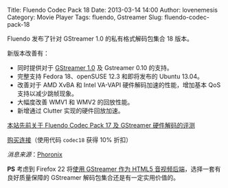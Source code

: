 Title: Fluendo Codec Pack 18
Date: 2013-03-14 14:00
Author: lovenemesis
Category: Movie Player
Tags: fluendo, Gstreamer
Slug: fluendo-codec-pack-18

Fluendo 发布了针对 GStreamer 1.0 的私有格式解码包集合 18 版本。

新版本改善有：

-   同时提供对于 [GStreamer
    1.0](http://linuxtoy.org/archives/gstreamer-1-0-0.html) 及 Gstreamer
    0.10 的支持。
-   完整支持 Fedora 18、openSUSE 12.3 和即将发布的 Ubuntu 13.04。
-   改善对于 AMD XvBA 和 Intel VA-VAPI 硬件解码加速的性能，增加基本 QoS
    支持以减少跳帧现象。
-   大幅度改善 WMV1 和 WMV2 的回放性能。
-   新增通过 Clutter 实现的硬件回放加速。

[本站先前关于 Fluendo Codec Pack 17 及 GStreamer
硬件解码的评测](http://linuxtoy.org/archives/fluendo-codec-pack-and-gstreamer-hardware-va-briefing.html)

[购买连接](http://www.fluendo.com/shop/product/complete-set-of-playback-plugins/)（使用代码
`codec18` 获得 10% 折扣）

*消息来源*：[Phoronix](http://www.phoronix.com/scan.php?page=article&item=fluendo_codecpack_18#=1)

**PS** 考虑到 Firefox 22 将[使用 GStreamer 作为 HTML5
音视频后端](http://linuxtoy.org/archives/firefox-implement-html5-audio-video-gstreamer-backend.html)，选择一套有良好质量保障的
GStreamer 解码包集合还是有一定实用价值的。
